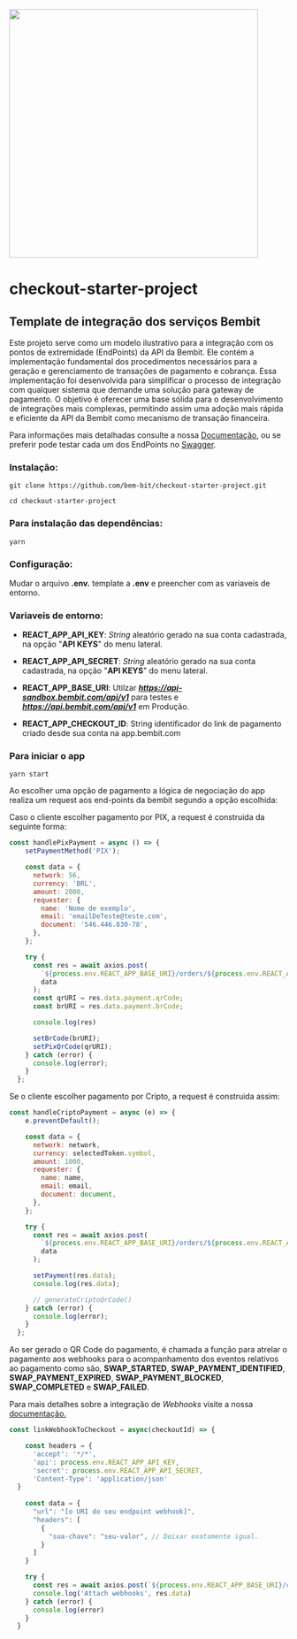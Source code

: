 <img src="https://www.bembit.com/bembit_logo.svg" width="450" />

# checkout-starter-project
## Template de integração dos serviços Bembit

Este projeto serve como um modelo ilustrativo para a integração com os pontos de extremidade (EndPoints) da API da Bembit. Ele contém a implementação fundamental dos procedimentos necessários para a geração e gerenciamento de transações de pagamento e cobrança. Essa implementação foi desenvolvida para simplificar o processo de integração com qualquer sistema que demande uma solução para gateway de pagamento. O objetivo é oferecer uma base sólida para o desenvolvimento de integrações mais complexas, permitindo assim uma adoção mais rápida e eficiente da API da Bembit como mecanismo de transação financeira.

Para informações mais detalhadas consulte a nossa <a href="https://docs.bembit.com" target="_blank">Documentação</a>, ou se preferir pode testar cada um dos EndPoints no <a href="https://api.bembit.com/docs/" target="_blank">Swagger</a>.

### Instalação:
```shell
git clone https://github.com/bem-bit/checkout-starter-project.git
```

```shell
cd checkout-starter-project
```

### Para instalação das dependências:
```shell
yarn
```

### Configuração:

Mudar o arquivo **.env.** template a **.env** e preencher com as variaveis de entorno. 

### Variaveis de entorno:

- **REACT_APP_API_KEY**:
_String_ aleatório gerado na sua conta cadastrada, na opção "**API KEYS**" do menu lateral.

- **REACT_APP_API_SECRET**:
_String_ aleatório gerado na sua conta cadastrada, na opção "**API KEYS**" do menu lateral.

- **REACT_APP_BASE_URI**:
Utilzar ***https://api-sandbox.bembit.com/api/v1*** para testes e ***https://api.bembit.com/api/v1*** em Produção.

- **REACT_APP_CHECKOUT_ID**:
String identificador do link de pagamento criado desde sua conta na app.bembit.com

### Para iniciar o app
```shell
yarn start
```

Ao escolher uma opção de pagamento a lógica de negociação do app realiza um request aos end-points da bembit segundo a opção escolhida:

Caso o cliente escolher pagamento por PIX, a request é construida da seguinte forma:

```javascript
const handlePixPayment = async () => {
    setPaymentMethod('PIX');

    const data = {
      network: 56,
      currency: 'BRL',
      amount: 2000,
      requester: {
        name: 'Nome de exemplo',
        email: 'emailDeTeste@teste.com',
        document: '546.446.830-78',
      },
    };

    try {
      const res = await axios.post(
        `${process.env.REACT_APP_BASE_URI}/orders/${process.env.REACT_APP_CHECKOUT_ID}/checkout`,
        data
      );
      const qrURI = res.data.payment.qrCode;
      const brURI = res.data.payment.brCode;

      console.log(res)

      setBrCode(brURI);
      setPixQrCode(qrURI);
    } catch (error) {
      console.log(error);
    }
  };
```

Se o cliente escolher pagamento por Cripto, a request é construida assim:

```javascript
const handleCriptoPayment = async (e) => {
    e.preventDefault();

    const data = {
      network: network,
      currency: selectedToken.symbol,
      amount: 1000,
      requester: {
        name: name,
        email: email,
        document: document,
      },
    };

    try {
      const res = await axios.post(
        `${process.env.REACT_APP_BASE_URI}/orders/${process.env.REACT_APP_CHECKOUT_ID}/checkout`,
        data
      );

      setPayment(res.data);
      console.log(res.data);

      // generateCriptoQrCode()
    } catch (error) {
      console.log(error);
    }
  };
```


Ao ser gerado o QR Code do pagamento, é chamada a função para atrelar o pagamento aos webhooks para o acompanhamento dos eventos relativos ao pagamento como são, **SWAP_STARTED**, **SWAP_PAYMENT_IDENTIFIED**, **SWAP_PAYMENT_EXPIRED**, **SWAP_PAYMENT_BLOCKED**, **SWAP_COMPLETED** e **SWAP_FAILED**. 

Para mais detalhes sobre a integração de _Webhooks_ visite a nossa <a href="https://docs.bembit.com/ordens/cryptoPix" target="_blank">documentação.</a>

```javascript
const linkWebhookToCheckout = async(checkoutId) => {

    const headers = {
      'accept': '*/*',
      'api': process.env.REACT_APP_API_KEY,
      'secret': process.env.REACT_APP_API_SECRET,
      'Content-Type': 'application/json'
  }
    
    const data = {
      "url": "[o URI do seu endpoint webhook]",
      "headers": [
        {
          "sua-chave": "seu-valor", // Deixar exatamente igual.
        }
      ]
    }

    try {
      const res = await axios.post(`${process.env.REACT_APP_BASE_URI}/checkouts/${checkoutId}/webhooks`, data, { headers });
      console.log('Attach webhooks', res.data)
    } catch (error) {
      console.log(error)
    }
  }
```
